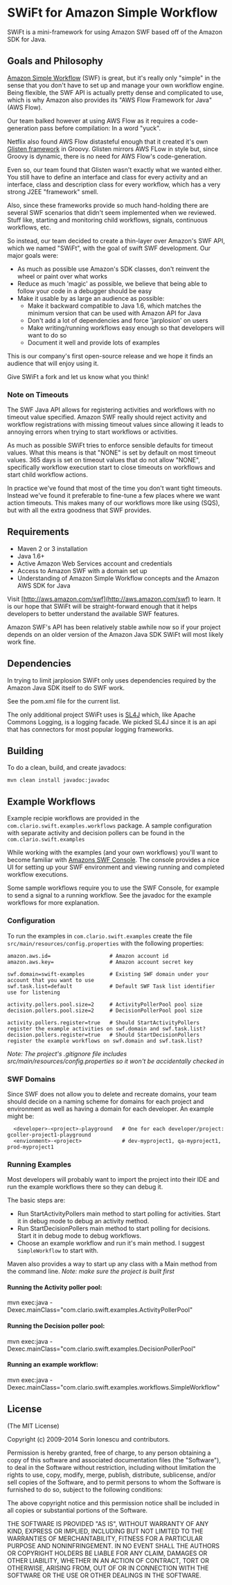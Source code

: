 # SWiFt for Amazon Simple Workflow 

SWiFt is a mini-framework for using Amazon SWF based off of the Amazon SDK for Java.

## Goals and Philosophy

[Amazon Simple Workflow](http://aws.amazon.com/swf/) (SWF) is great, but it's really only "simple" in the sense that you don't have to set up and manage your own workflow engine.
Being flexible, the SWF API is actually pretty dense and complicated to use, which is why Amazon also provides its
"AWS Flow Framework for Java" (AWS Flow).

Our team balked however at using AWS Flow as it requires a code-generation pass before compilation: In a word "yuck".

Netflix also found AWS Flow distasteful enough that it created it's own [Glisten framework](https://github.com/Netflix/glisten) in Groovy.
Glisten mirrors AWS FLow in style but, since Groovy is dynamic, there is no need for AWS Flow's code-generation.  

Even so, our team found that Glisten wasn't exactly what we wanted either.  
You still have to define an interface and class for every activity and an interface, class and description class for every workflow, which has a very strong J2EE "framework" smell.

Also, since these frameworks provide so much hand-holding there are several SWF scenarios that didn't seem implemented when we reviewed.
Stuff like, starting and monitoring child workflows, signals, continuous workflows, etc.

So instead, our team decided to create a thin-layer over Amazon's SWF API, which we named "SWiFt", with the goal of swift SWF development. 
Our major goals were: 

- As much as possible use Amazon's SDK classes, don't reinvent the wheel or paint over what works 
- Reduce as much 'magic' as possible, we believe that being able to follow your code in a debugger should be easy
- Make it usable by as large an audience as possible:
    - Make it backward compatible to Java 1.6, which matches the minimum version that can be used with Amazon API for Java
    - Don't add a lot of dependencies and force 'jarplosion' on users 
    - Make writing/running workflows easy enough so that developers will want to do so
    - Document it well and provide lots of examples

This is our company's first open-source release and we hope it finds an audience that will enjoy using it.  

Give SWiFt a fork and let us know what you think!
    
### Note on Timeouts

The SWF Java API allows for registering activities and workflows with no timeout value specified.
Amazon SWF really should reject activity and workflow registrations with missing timeout values since allowing it
leads to annoying errors when trying to start workflows or activities.

As much as possible SWiFt tries to enforce sensible defaults for timeout values.  What this means is that "NONE" is set
by default on most timeout values.  365 days is set on timeout values that do not allow "NONE", specifically 
workflow execution start to close timeouts on workflows and start child workflow actions. 

In practice we've found that most of the time you don't want tight timeouts. Instead we've found it preferable to fine-tune a few places where we want action timeouts.  This makes many of our workflows more like using (SQS), but with all the extra goodness that SWF provides.

## Requirements

- Maven 2 or 3 installation
- Java 1.6+ 
- Active Amazon Web Services account and credentials
- Access to Amazon SWF with a domain set up
- Understanding of Amazon Simple Workflow concepts and the Amazon AWS SDK for Java

Visit [http://aws.amazon.com/swf](http://aws.amazon.com/swf) to learn.  It is our hope that SWiFt will be straight-forward
enough that it helps developers to better understand the available SWF features.

Amazon SWF's API has been relatively stable awhile now so if your project depends on an older version of the Amazon Java SDK SWiFt will most likely work fine.

## Dependencies

In trying to limit jarplosion SWiFt only uses dependencies required by the Amazon Java SDK itself to do SWF work.

See the pom.xml file for the current list.

The only additional project SWiFt uses is [SL4J](http://www.slf4j.org) which, like Apache Commons Logging, is a logging facade.
We picked SL4J since it is an api that has connectors for most popular logging frameworks.

## Building

To do a clean, build, and create javadocs:

    mvn clean install javadoc:javadoc

## Example Workflows

Example recipie workflows are provided in the `com.clario.swift.examples.workflows` package.  A sample configuration with separate
activity and decision pollers can be found in the `com.clario.swift.examples`

While working with the examples (and your own workflows) you'll want to become familiar with [Amazons SWF Console](https://console.aws.amazon.com/swf/).
The console provides a nice UI for setting up your SWF environment and viewing running and completed workflow executions.

Some sample workflows require you to use the SWF Console, for example to send a signal to a running workflow.
See the javadoc for the example workflows for more explanation.

### Configuration
To run the examples in `com.clario.swift.examples` create the file `src/main/resources/config.properties` with the following properties:

    amazon.aws.id=                   # Amazon account id
    amazon.aws.key=                  # Amazon account secret key
    
    swf.domain=swift-examples        # Existing SWF domain under your account that you want to use
    swf.task.list=default            # Default SWF Task list identifier use for listening
    
    activity.pollers.pool.size=2     # ActivityPollerPool pool size
    decision.pollers.pool.size=2     # DecisionPollerPool pool size
    
    activity.pollers.register=true   # Should StartActivityPollers register the example activities on swf.domain and swf.task.list?
    decision.pollers.register=true   # Should StartDecisionPollers register the example workflows on swf.domain and swf.task.list?

_Note: The project's .gitignore file includes src/main/resources/config.properties so it won't be accidentally checked in_

### SWF Domains

Since SWF does not allow you to delete and recreate domains, your team should decide on a naming scheme for domains for each project and environment as well as having a domain for each developer.  An example might be:

      <developer>-<project>-playground   # One for each developer/project: gcoller-project1-playground
      <envionment>-<project>             # dev-myproject1, qa-myproject1, prod-myproject1

### Running Examples

Most developers will probably want to import the project into their IDE and run the example workflows there so they can debug it.

The basic steps are:

- Run StartActivityPollers main method to start polling for activities.  Start it in debug mode to debug an activity method.
- Run StartDecisionPollers main method to start polling for decisions.  Start it in debug mode to debug workflows.
- Choose an example workflow and run it's main method.  I suggest `SimpleWorkflow` to start with.

Maven also provides a way to start up any class with a Main method from the command line.
_Note: make sure the project is built first_

#### Running the Activity poller pool:
   mvn exec:java -Dexec.mainClass="com.clario.swift.examples.ActivityPollerPool"
   
#### Running the Decision poller pool:
   mvn exec:java -Dexec.mainClass="com.clario.swift.examples.DecisionPollerPool"
   
#### Running an example workflow:
   mvn exec:java -Dexec.mainClass="com.clario.swift.examples.workflows.SimpleWorkflow"
   
## License

(The MIT License)

Copyright (c) 2009-2014 Sorin Ionescu and contributors.

Permission is hereby granted, free of charge, to any person obtaining a copy of this software and associated documentation files (the "Software"), to deal in the Software without restriction, including without limitation the rights to use, copy, modify, merge, publish, distribute, sublicense, and/or sell copies of the Software, and to permit persons to whom the Software is furnished to do so, subject to the following conditions:

The above copyright notice and this permission notice shall be included in all copies or substantial portions of the Software.

THE SOFTWARE IS PROVIDED "AS IS", WITHOUT WARRANTY OF ANY KIND, EXPRESS OR IMPLIED, INCLUDING BUT NOT LIMITED TO THE WARRANTIES OF MERCHANTABILITY, FITNESS FOR A PARTICULAR PURPOSE AND NONINFRINGEMENT. IN NO EVENT SHALL THE AUTHORS OR COPYRIGHT HOLDERS BE LIABLE FOR ANY CLAIM, DAMAGES OR OTHER LIABILITY, WHETHER IN AN ACTION OF CONTRACT, TORT OR OTHERWISE, ARISING FROM, OUT OF OR IN CONNECTION WITH THE SOFTWARE OR THE USE OR OTHER DEALINGS IN THE SOFTWARE.